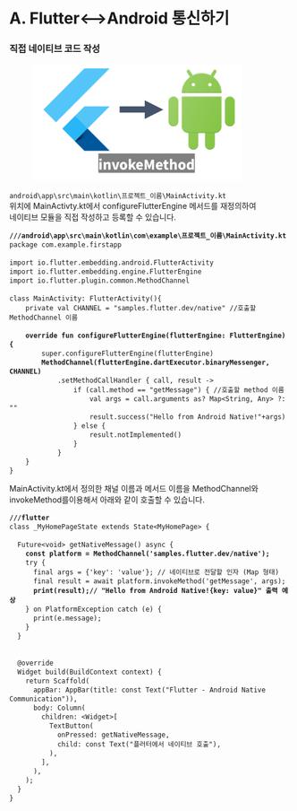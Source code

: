 # A. Flutter<-->Android 통신하기

### 직접 네이티브 코드 작성

<figure><img src="../../../.gitbook/assets/image (1) (1) (1) (1) (1) (1) (1) (1) (1) (1) (1) (1) (1) (1) (1) (1) (1) (1) (1) (1) (1) (1) (1).png" alt="" width="375"><figcaption></figcaption></figure>

`android\app\src\main\kotlin\프로젝트_이름\MainActivity.kt`\
위치에 MainActivty.kt에서  configureFlutterEngine 메서드를 재정의하여\
네이티브 모듈을 직접 작성하고 등록할 수 있습니다.

<pre class="language-kotlin"><code class="lang-kotlin"><strong>///android\app\src\main\kotlin\com\example\프로젝트_이름\MainActivity.kt
</strong>package com.example.firstapp

import io.flutter.embedding.android.FlutterActivity
import io.flutter.embedding.engine.FlutterEngine
import io.flutter.plugin.common.MethodChannel

class MainActivity: FlutterActivity(){
    private val CHANNEL = "samples.flutter.dev/native" //호출할 MethodChannel 이름
    
<strong>    override fun configureFlutterEngine(flutterEngine: FlutterEngine) {
</strong>        super.configureFlutterEngine(flutterEngine)
<strong>        MethodChannel(flutterEngine.dartExecutor.binaryMessenger, CHANNEL)
</strong>            .setMethodCallHandler { call, result ->
                if (call.method == "getMessage") { //호출할 method 이름
                    val args = call.arguments as? Map&#x3C;String, Any> ?: ""
                    result.success("Hello from Android Native!"+args)
                } else {
                    result.notImplemented()
                }
            }
    }
}
</code></pre>

MainActivity.kt에서 정의한 채널 이름과 메서드 이름을 MethodChannel와 invokeMethod를이용해서 아래와 같이 호출할 수 있습니다.

<pre class="language-dart"><code class="lang-dart"><strong>///flutter
</strong>class _MyHomePageState extends State&#x3C;MyHomePage> {

  Future&#x3C;void> getNativeMessage() async {
<strong>    const platform = MethodChannel('samples.flutter.dev/native');
</strong>    try {
      final args = {'key': 'value'}; // 네이티브로 전달할 인자 (Map 형태)
      final result = await platform.invokeMethod('getMessage', args);
<strong>      print(result);// "Hello from Android Native!{key: value}" 출력 예상
</strong>    } on PlatformException catch (e) {
      print(e.message);
    }
  }

  
  @override
  Widget build(BuildContext context) {
    return Scaffold(
      appBar: AppBar(title: const Text("Flutter - Android Native Communication")),
      body: Column(
        children: &#x3C;Widget>[
          TextButton(
            onPressed: getNativeMessage,
            child: const Text("플러터에서 네이티브 호출"),
          ),
        ],
      ),
    );
  }
}
</code></pre>
